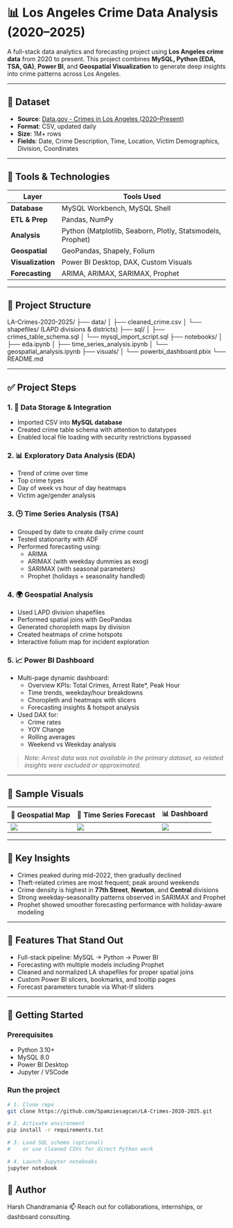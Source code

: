 # 📊 Los Angeles Crime Data Analysis (2020–2025)

A full-stack data analytics and forecasting project using **Los Angeles crime data** from 2020 to present. This project combines **MySQL, Python (EDA, TSA, GA)**, **Power BI**, and **Geospatial Visualization** to generate deep insights into crime patterns across Los Angeles.

---

## 📁 Dataset

- **Source**: [Data.gov - Crimes in Los Angeles (2020–Present)](https://catalog.data.gov/dataset/crime-data-from-2020-to-present)
- **Format**: CSV, updated daily  
- **Size**: 1M+ rows  
- **Fields**: Date, Crime Description, Time, Location, Victim Demographics, Division, Coordinates

---

## 🔧 Tools & Technologies

| Layer          | Tools Used                        |
|----------------|------------------------------------|
| **Database**   | MySQL Workbench, MySQL Shell       |
| **ETL & Prep** | Pandas, NumPy                      |
| **Analysis**   | Python (Matplotlib, Seaborn, Plotly, Statsmodels, Prophet) |
| **Geospatial** | GeoPandas, Shapely, Folium         |
| **Visualization** | Power BI Desktop, DAX, Custom Visuals |
| **Forecasting**| ARIMA, ARIMAX, SARIMAX, Prophet    |

---

## 🧱 Project Structure

LA-Crimes-2020-2025/
├── data/
│   ├── cleaned_crime.csv
│   └── shapefiles/ (LAPD divisions & districts)
├── sql/
│   ├── crimes_table_schema.sql
│   └── mysql_import_script.sql
├── notebooks/
│   ├── eda.ipynb
│   ├── time_series_analysis.ipynb
│   └── geospatial_analysis.ipynb
├── visuals/
│   └── powerbi_dashboard.pbix
└── README.md



---

## ✅ Project Steps

### 1. 🔗 Data Storage & Integration
- Imported CSV into **MySQL database**
- Created crime table schema with attention to datatypes
- Enabled local file loading with security restrictions bypassed

### 2. 📊 Exploratory Data Analysis (EDA)
- Trend of crime over time
- Top crime types
- Day of week vs hour of day heatmaps
- Victim age/gender analysis

### 3. 🕒 Time Series Analysis (TSA)
- Grouped by date to create daily crime count
- Tested stationarity with ADF
- Performed forecasting using:
  - ARIMA
  - ARIMAX (with weekday dummies as exog)
  - SARIMAX (with seasonal parameters)
  - Prophet (holidays + seasonality handled)

### 4. 🌍 Geospatial Analysis
- Used LAPD division shapefiles
- Performed spatial joins with GeoPandas
- Generated choropleth maps by division
- Created heatmaps of crime hotspots
- Interactive folium map for incident exploration

### 5. 📈 Power BI Dashboard
- Multi-page dynamic dashboard:
  - Overview KPIs: Total Crimes, Arrest Rate*, Peak Hour
  - Time trends, weekday/hour breakdowns
  - Choropleth and heatmaps with slicers
  - Forecasting insights & hotspot analysis
- Used DAX for:
  - Crime rates
  - YOY Change
  - Rolling averages
  - Weekend vs Weekday analysis

> _Note: Arrest data was not available in the primary dataset, so related insights were excluded or approximated._

---

## 📸 Sample Visuals

| 📍 Geospatial Map | 📅 Time Series Forecast | 📊 Dashboard |
|------------------|--------------------------|--------------|
| ![](./visuals/map.png) | ![](./visuals/forecast.png) | ![](./visuals/dashboard.png) |

---

## 📌 Key Insights

- Crimes peaked during mid-2022, then gradually declined
- Theft-related crimes are most frequent; peak around weekends
- Crime density is highest in **77th Street**, **Newton**, and **Central** divisions
- Strong weekday-seasonality patterns observed in SARIMAX and Prophet
- Prophet showed smoother forecasting performance with holiday-aware modeling

---

## 🧠 Features That Stand Out

- Full-stack pipeline: MySQL → Python → Power BI
- Forecasting with multiple models including Prophet
- Cleaned and normalized LA shapefiles for proper spatial joins
- Custom Power BI slicers, bookmarks, and tooltip pages
- Forecast parameters tunable via What-If sliders

---

## 🚀 Getting Started

### Prerequisites
- Python 3.10+
- MySQL 8.0
- Power BI Desktop
- Jupyter / VSCode

### Run the project

```bash
# 1. Clone repo
git clone https://github.com/Spamziesagcan/LA-Crimes-2020-2025.git

# 2. Activate environment
pip install -r requirements.txt

# 3. Load SQL schema (optional)
#    or use cleaned CSVs for direct Python work

# 4. Launch Jupyter notebooks
jupyter notebook

```


## 👤 Author
Harsh Chandramania
📫 Reach out for collaborations, internships, or dashboard consulting.
